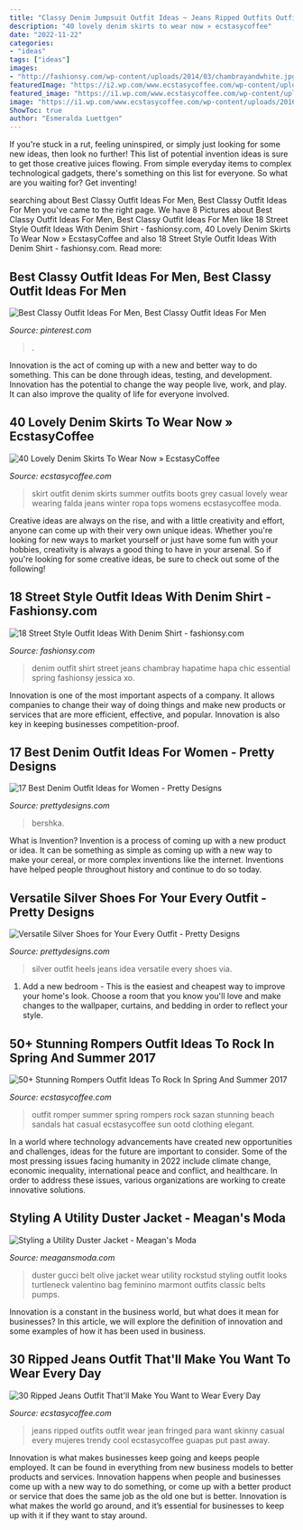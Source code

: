 ```yaml
---
title: "Classy Denim Jumpsuit Outfit Ideas ~ Jeans Ripped Outfits Outfit Wear Jean Fringed Para Want Skinny Casual Every Mujeres Trendy Cool Ecstasycoffee Guapas Put Past Away"
description: "40 lovely denim skirts to wear now » ecstasycoffee"
date: "2022-11-22"
categories:
- "ideas"
tags: ["ideas"]
images:
- "http://fashionsy.com/wp-content/uploads/2014/03/chambrayandwhite.jpg"
featuredImage: "https://i2.wp.com/www.ecstasycoffee.com/wp-content/uploads/2016/12/Romper-Outfit-Ideas13.jpg?resize=600%2C885"
featured_image: "https://i1.wp.com/www.ecstasycoffee.com/wp-content/uploads/2016/10/Denim-Skirt-Outfit5.jpg?resize=343%2C806"
image: "https://i1.wp.com/www.ecstasycoffee.com/wp-content/uploads/2016/10/Denim-Skirt-Outfit5.jpg?resize=343%2C806"
ShowToc: true
author: "Esmeralda Luettgen"
---
```



If you're stuck in a rut, feeling uninspired, or simply just looking for some new ideas, then look no further! This list of potential invention ideas is sure to get those creative juices flowing. From simple everyday items to complex technological gadgets, there's something on this list for everyone. So what are you waiting for? Get inventing!

	

		
searching about Best Classy Outfit Ideas For Men, Best Classy Outfit Ideas For Men you've came to the right page. We have 8 Pictures about Best Classy Outfit Ideas For Men, Best Classy Outfit Ideas For Men like 18 Street Style Outfit Ideas With Denim Shirt - fashionsy.com, 40 Lovely Denim Skirts To Wear Now » EcstasyCoffee and also 18 Street Style Outfit Ideas With Denim Shirt - fashionsy.com. Read more:
		
    
## Best Classy Outfit Ideas For Men, Best Classy Outfit Ideas For Men

<img loading=lazy src="https://i.pinimg.com/736x/a7/f8/6f/a7f86f519fa19dfa70d127ef164bd5bf.jpg" onerror="this.onerror=null;this.src='https://tse3.mm.bing.net/th?id=OIP.3T8DvOT8H564Gx643vgxqwHaM3&amp;pid=15.1';" alt="Best Classy Outfit Ideas For Men, Best Classy Outfit Ideas For Men">

_Source: pinterest.com_

>. 

	

Innovation is the act of coming up with a new and better way to do something. This can be done through ideas, testing, and development. Innovation has the potential to change the way people live, work, and play. It can also improve the quality of life for everyone involved.

    
## 40 Lovely Denim Skirts To Wear Now » EcstasyCoffee

<img loading=lazy src="https://i1.wp.com/www.ecstasycoffee.com/wp-content/uploads/2016/10/Denim-Skirt-Outfit5.jpg?resize=343%2C806" onerror="this.onerror=null;this.src='https://tse4.mm.bing.net/th?id=OIP.5BMhRnCsbho0WxPc0WzN3QHaRZ&amp;pid=15.1';" alt="40 Lovely Denim Skirts To Wear Now » EcstasyCoffee">

_Source: ecstasycoffee.com_

>skirt outfit denim skirts summer outfits boots grey casual lovely wear wearing falda jeans winter ropa tops womens ecstasycoffee moda. 

	

Creative ideas are always on the rise, and with a little creativity and effort, anyone can come up with their very own unique ideas. Whether you're looking for new ways to market yourself or just have some fun with your hobbies, creativity is always a good thing to have in your arsenal. So if you're looking for some creative ideas, be sure to check out some of the following!

    
## 18 Street Style Outfit Ideas With Denim Shirt - Fashionsy.com

<img loading=lazy src="http://fashionsy.com/wp-content/uploads/2014/03/chambrayandwhite.jpg" onerror="this.onerror=null;this.src='https://tse1.mm.bing.net/th?id=OIP.Kjs65FZ1bmfb20iWlHA1FgHaLE&amp;pid=15.1';" alt="18 Street Style Outfit Ideas With Denim Shirt - fashionsy.com">

_Source: fashionsy.com_

>denim outfit shirt street jeans chambray hapatime hapa chic essential spring fashionsy jessica xo. 

	

Innovation is one of the most important aspects of a company. It allows companies to change their way of doing things and make new products or services that are more efficient, effective, and popular. Innovation is also key in keeping businesses competition-proof.

    
## 17 Best Denim Outfit Ideas For Women - Pretty Designs

<img loading=lazy src="http://www.prettydesigns.com/wp-content/uploads/2014/05/Stylish-Outfit-Idea-with-Jeans.jpg" onerror="this.onerror=null;this.src='https://tse2.mm.bing.net/th?id=OIP.KnbzMQJUEi18T4biJBpIrAHaK3&amp;pid=15.1';" alt="17 Best Denim Outfit Ideas for Women - Pretty Designs">

_Source: prettydesigns.com_

>bershka. 

	

What is Invention?
Invention is a process of coming up with a new product or idea. It can be something as simple as coming up with a new way to make your cereal, or more complex inventions like the internet. Inventions have helped people throughout history and continue to do so today.

    
## Versatile Silver Shoes For Your Every Outfit - Pretty Designs

<img loading=lazy src="http://www.prettydesigns.com/wp-content/uploads/2014/08/Jeans-Outfit-Idea-with-Silver-High-Heels.jpg" onerror="this.onerror=null;this.src='https://tse3.mm.bing.net/th?id=OIP.P8gbUw-hfQ50DwL1HrGmqgHaK3&amp;pid=15.1';" alt="Versatile Silver Shoes for Your Every Outfit - Pretty Designs">

_Source: prettydesigns.com_

>silver outfit heels jeans idea versatile every shoes via. 

	

1. Add a new bedroom - This is the easiest and cheapest way to improve your home's look. Choose a room that you know you'll love and make changes to the wallpaper, curtains, and bedding in order to reflect your style.

    
## 50+ Stunning Rompers Outfit Ideas To Rock In Spring And Summer 2017

<img loading=lazy src="https://i2.wp.com/www.ecstasycoffee.com/wp-content/uploads/2016/12/Romper-Outfit-Ideas13.jpg?resize=600%2C885" onerror="this.onerror=null;this.src='https://tse4.mm.bing.net/th?id=OIP.hcKFbd1bznpfBAIMfpjPVAHaK7&amp;pid=15.1';" alt="50+ Stunning Rompers Outfit Ideas To Rock In Spring And Summer 2017">

_Source: ecstasycoffee.com_

>outfit romper summer spring rompers rock sazan stunning beach sandals hat casual ecstasycoffee sun ootd clothing elegant. 

	

In a world where technology advancements have created new opportunities and challenges, ideas for the future are important to consider. Some of the most pressing issues facing humanity in 2022 include climate change, economic inequality, international peace and conflict, and healthcare. In order to address these issues, various organizations are working to create innovative solutions.

    
## Styling A Utility Duster Jacket - Meagan&#039;s Moda

<img loading=lazy src="https://meagansmoda.com/wp-content/uploads/2017/02/olive-utility-duster-jacket-with-Gucci-belt-and-Valentino-Rockstud-pumps-Chanel-black-classic-flap-bag-with-gold-hardware-how-to-style-duster-jacket.jpg" onerror="this.onerror=null;this.src='https://tse2.mm.bing.net/th?id=OIP.VyZPV1tGrQL9dtytGy5MZAHaLH&amp;pid=15.1';" alt="Styling a Utility Duster Jacket - Meagan&#039;s Moda">

_Source: meagansmoda.com_

>duster gucci belt olive jacket wear utility rockstud styling outfit looks turtleneck valentino bag feminino marmont outfits classic belts pumps. 

	

Innovation is a constant in the business world, but what does it mean for businesses? In this article, we will explore the definition of innovation and some examples of how it has been used in business.

    
## 30 Ripped Jeans Outfit That&#039;ll Make You Want To Wear Every Day

<img loading=lazy src="https://i1.wp.com/www.ecstasycoffee.com/wp-content/uploads/2016/09/Outfits-with-Ripped-Jeans-2.jpg" onerror="this.onerror=null;this.src='https://tse3.mm.bing.net/th?id=OIP.H4_UFqeMR8nCanra5IfqwQHaLS&amp;pid=15.1';" alt="30 Ripped Jeans Outfit That&#039;ll Make You Want to Wear Every Day">

_Source: ecstasycoffee.com_

>jeans ripped outfits outfit wear jean fringed para want skinny casual every mujeres trendy cool ecstasycoffee guapas put past away. 

	

Innovation is what makes businesses keep going and keeps people employed. It can be found in everything from new business models to better products and services. Innovation happens when people and businesses come up with a new way to do something, or come up with a better product or service that does the same job as the old one but is better. Innovation is what makes the world go around, and it’s essential for businesses to keep up with it if they want to stay around.

